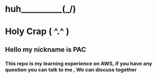 # huh__________(\_/)
# Holy Crap   ( ^.^ )

## Hello my nickname is PAC

### This repo is my learning experience on AWS, if you have any question you can talk to me , We can discuss together
